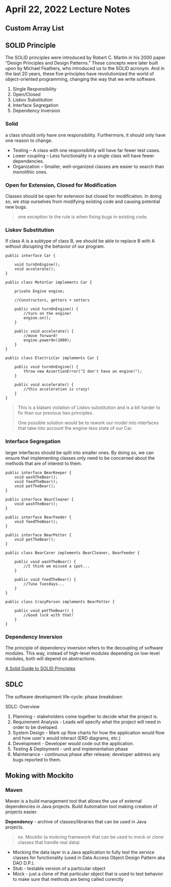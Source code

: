 # April 22, 2022 Lecture Notes

## Custom Array List

## SOLID Principle
The SOLID principles were introduced by Robert C. Martin in his 2000 paper “Design Principles and Design Patterns.” These concepts were later built upon by Michael Feathers, who introduced us to the SOLID acronym. And in the last 20 years, these five principles have revolutionized the world of object-oriented programming, changing the way that we write software.

1. Single Responsibility
2. Open/Closed
3. Liskov Substitution
4. Interface Segregation
5. Dependency Inversion

### Solid
a class should only have one responsibility. Furthermore, it should only have one reason to change.

* Testing – A class with one responsibility will have far fewer test cases.
* Lower coupling – Less functionality in a single class will have fewer dependencies.
* Organization – Smaller, well-organized classes are easier to search than monolithic ones.

### Open for Extension, Closed for Modification
Classes should be open for extension but closed for modification. In doing so, we stop ourselves from modifying existing code and causing potential new bugs.

> one exception to the rule is when fixing bugs in existing code.

### Liskov Substitution
If class A is a subtype of class B, we should be able to replace B with A without disrupting the behavior of our program.

```
public interface Car {

    void turnOnEngine();
    void accelerate();
}

public class MotorCar implements Car {

    private Engine engine;

    //Constructors, getters + setters

    public void turnOnEngine() {
        //turn on the engine!
        engine.on();
    }

    public void accelerate() {
        //move forward!
        engine.powerOn(1000);
    }
}

public class ElectricCar implements Car {

    public void turnOnEngine() {
        throw new AssertionError("I don't have an engine!");
    }

    public void accelerate() {
        //this acceleration is crazy!
    }
}
```
>This is a blatant violation of Liskov substitution and is a bit harder to fix than our previous two principles.
>
> One possible solution would be to rework our model into interfaces that take into account the engine-less state of our Car.

### Interface Segregation
larger interfaces should be split into smaller ones. By doing so, we can ensure that implementing classes only need to be concerned about the methods that are of interest to them.

```
public interface BearKeeper {
    void washTheBear();
    void feedTheBear();
    void petTheBear();
}

public interface BearCleaner {
    void washTheBear();
}

public interface BearFeeder {
    void feedTheBear();
}

public interface BearPetter {
    void petTheBear();
}

public class BearCarer implements BearCleaner, BearFeeder {

    public void washTheBear() {
        //I think we missed a spot...
    }

    public void feedTheBear() {
        //Tuna Tuesdays...
    }
}

public class CrazyPerson implements BearPetter {

    public void petTheBear() {
        //Good luck with that!
    }
}
```

### Dependency Inversion
The principle of dependency inversion refers to the decoupling of software modules. This way, instead of high-level modules depending on low-level modules, both will depend on abstractions.

[A Solid Guide to SOLID Principles](https://www.baeldung.com/solid-principles#i)

## SDLC
The software development life-cycle: phase breakdown

SDLC: Overview

1. Plamning - stakeholders come together to decide what the project is.
2. Requirement Analysis - Leads will specify what the project will need in order to be dveloped.
3. System Design - Mark up flow charts for how the application would flow and how user's would interact (ERD diagrams, etc.)
4. Development - Developer would code out the application.
5. Testing & Deployment - unit and implementation phase
6. Maintenance - continuous phase after release; developer address any bugs reported to them.

## Moking with Mockito
### Maven
Maven is a build management tool that allows the use of external dependencies in Java projects.
Build Automation tool making creation of projects easier.

**Dependency** - archive of classes/libraries that can be used in Java projects.

>ex. Mockito (a mokcing framework that can be used to mock or clone classes that handle real data)

* Mocking the data layer in a Java application to fully test the service classes for functionality (used in Data Access Object Design Pattern aka DAO D.P.).
* Stub - testable version of a particular object
* Mock - just a clone of that particular object that is used to test behavior to make sure that methods are being called corerctly
